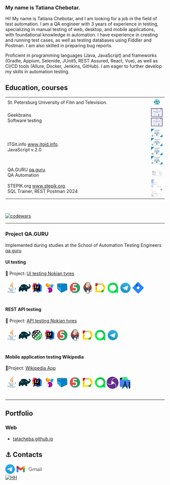 ### My name is Tatiana Chebotar.

Hi! My name is Tatiana Chebotar, and I am looking for a job in the field of test automation. I am a QA engineer with 3 years of experience in testing, specializing in manual testing of web, desktop, and mobile applications, with foundational knowledge in automation. I have experience in creating and running test cases, as well as testing databases using Fiddler and Postman. I am also skilled in preparing bug reports.

Proficient in programming languages (Java, JavaScript) and frameworks (Gradle, Appium, Selenide, JUnit5, REST Assured, React, Vue), as well as CI/CD tools (Allure, Docker, Jenkins, GitHub). I am eager to further develop my skills in automation testing.

## Education, courses

<table width="100%" border='0'>
    <tr> 
      <td valign="middle">St. Petersburg University of Film and Television.</td>
      <td width="10%" valign="bottom"><img src="/images/kit.png"></td>
    </tr>
    <tr>
      <td valign="middle">Geekbrains</br>
      Software testing </br> 
      </td>
      <td width="10%">
          <img src="/images/certificate_chebotar.t_testing.jpeg">
          <img src="/images/certificate_chebotar.t_automationt.jpeg">
      </td>
    </tr>
    <tr>
      <td valign="middle">ITGit.info 
        <a target="_blank" href="https://itgid.info">www.itgid.info</a>.</br>
              JavaScript v.2.0</br> 
        <td width="10%" >
          <img src="/images/js_itgid.info.png">
          <img src="/images/js_function_itgid.info.png">
          <img src="/images/js_oop_itgid.info.png">
          <img src="/images/js_array_itgid.info.png">
        </td>
      </td>
    </tr>
    <tr>
      <td valign="middle">QA.GURU <a target="_blank" href="https://qa.guru">qa.guru</a>.</br>
     QA Automation 
      </td>
      <td width="10%" valign="bottom"><img src="/images/chebotar.t_qa.guru.jpg">
      </td>
    </tr>
    <tr>
      <td valign="middle">STEPIK.org <a target="_blank" href="https://stepik">www.stepik.org</a>.</br>
   SQL Trainer, REST Postman 2024
      </td>
      <td width="10%" valign="bottom"><img src="/images/stepik_SQL_chebotar.t.jpeg">
        <img src="/images/stepik_Postman_chebotar.t.jpeg">
      </td>
    </tr>
  </table>
  </br>
  
  [![codewars](https://www.codewars.com/users/Tata-12/badges/micro)](https://www.codewars.com/users/Tata-12)

---

### Project QA.GURU

Implemented during studies at the School of Automation Testing Engineers <a target="_blank" href="https://qa.guru">qa.guru</a>

#### UI testing

:link: Project: <a target="_blank" href="https://github.com/tatacheba/autotestForNokianTyres">UI testing Nokian tyres</a></br></br>
![This is an image](/icons/Java.png)![This is an image](/icons/Gradle.png)![This is an image](/icons/Intelij_IDEA.png)![This is an image](/icons/Selenide.png)![This is an image](/icons/Selenoid.png)![This is an image](/icons/JUnit5.png)![This is an image](/icons/Jenkins.png)![This is an image](/icons/Allure_Report.png)![This is an image](/icons/AllureTestOps.png)![This is an image](/icons/Telegram.png)![This is an image](/icons/Jira.png)</br></br>

#### REST API testing

:link: Project: <a target="_blank" href="https://github.com/tatacheba/api-test_NokianTyres">API testing Nokian tyres</a></br></br>
![This is an image](/icons/Java.png)![This is an image](/icons/Gradle.png)![This is an image](/icons/Rest-Assured.png)![This is an image](/icons/Intelij_IDEA.png)![This is an image](/icons/JUnit5.png)![This is an image](/icons/Jenkins.png)![This is an image](/icons/Allure_Report.png)![This is an image](/icons/AllureTestOps.png)![This is an image](/icons/Telegram.png)</br></br>

#### Mobile application testing Wikipedia

:link:Project: <a target="_blank" href="https://github.com/tatacheba/emulatorMobileTests">Wikipedia App</a></br></br>
![This is an image](/icons/Java.png)![This is an image](/icons/Gradle.png)![This is an image](/icons/Intelij_IDEA.png)![This is an image](/icons/Selenide.png)![This is an image](/icons/Selenoid.png)![This is an image](/icons/JUnit5.png)![This is an image](/icons/Allure_Report.png)![This is an image](/icons/AllureTestOps.png)![This is an image](/icons/appium.png) ![This is an image](/icons/androidstudio.png)</br></br>

---

## Portfolio

### Web

-   [tatacheba.github.io](https://tatacheba.github.io/)

## :anchor: Contacts

<a target="_blank" href="https://t.me/tatianacheb"><img src="/icons/Logo.png" height="30" width="auto" title="t.me/tatianacheb"></a>
<a href="mailto:tanya.cheba12@gmail.com" target="_blank"><img src="/icons/logo_gmail.png" height="30" width="auto" title="My Gmail"></a>  
[![HH](https://img.shields.io/badge/hh-%D1%80%D0%B5%D0%B7%D1%8E%D0%BC%D0%B5-%23e1011c%20)](https://spb.hh.ru/resume/10b9a9d9ff084bdafe0039ed1f584a304c5441)
